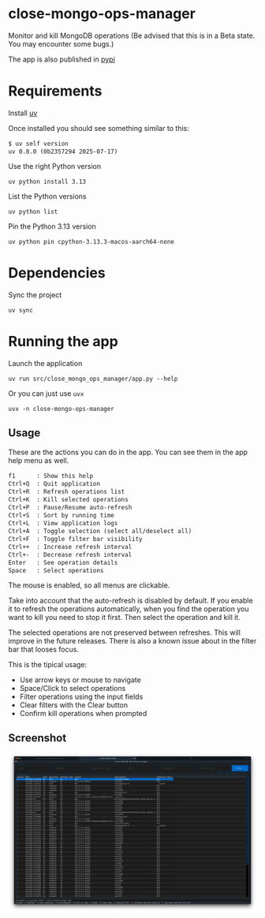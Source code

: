 # close-mongo-ops-manager
Monitor and kill MongoDB operations (Be advised that this is in a Beta state. You may encounter some bugs.)

The app is also published in [pypi](https://pypi.org/project/close-mongo-ops-manager/)

# Requirements

Install [uv](https://docs.astral.sh/uv/getting-started/installation/#installing-uv)

Once installed you should see something similar to this:
```shell
$ uv self version
uv 0.8.0 (0b2357294 2025-07-17)
```

Use the right Python version
```shell
uv python install 3.13
```

List the Python versions
```shell
uv python list
```

Pin the Python 3.13 version
```shell
uv python pin cpython-3.13.3-macos-aarch64-none
```

# Dependencies

Sync the project
```shell
uv sync
```

# Running the app

Launch the application
```shell
uv run src/close_mongo_ops_manager/app.py --help
```

Or you can just use `uvx`
```shell
uvx -n close-mongo-ops-manager
```

## Usage

These are the actions you can do in the app. You can see them in the app help menu as well.
```
f1      : Show this help
Ctrl+Q  : Quit application
Ctrl+R  : Refresh operations list
Ctrl+K  : Kill selected operations
Ctrl+P  : Pause/Resume auto-refresh
Ctrl+S  : Sort by running time
Ctrl+L  : View application logs
Ctrl+A  : Toggle selection (select all/deselect all)
Ctrl+F  : Toggle filter bar visibility
Ctrl++  : Increase refresh interval
Ctrl+-  : Decrease refresh interval
Enter   : See operation details
Space   : Select operations
```

The mouse is enabled, so all menus are clickable.

Take into account that the auto-refresh is disabled by default. If you enable it to refresh the operations automatically, when you find the operation you want to kill you need to stop it first. Then select the operation and kill it.

The selected operations are not preserved between refreshes. This will improve in the future releases.
There is also a known issue about in the filter bar that looses focus.

This is the tipical usage:

- Use arrow keys or mouse to navigate
- Space/Click to select operations
- Filter operations using the input fields
- Clear filters with the Clear button
- Confirm kill operations when prompted

## Screenshot

![App screenshot](img/close-mongo-ops-manager.png "Close Mongo Ops Manager")
